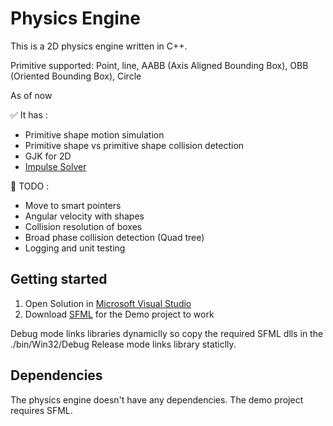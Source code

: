 # Physics Engine

This is a 2D physics engine written in C++.

Primitive supported: Point, line, AABB (Axis Aligned Bounding Box), OBB (Oriented Bounding Box), Circle

As of now

:white_check_mark: It has :
- Primitive shape motion simulation
- Primitive shape vs primitive shape collision detection
- GJK for 2D
- [Impulse Solver](https://research.ncl.ac.uk/game/mastersdegree/gametechnologies/physicstutorials/5collisionresponse/Physics%20-%20Collision%20Response.pdf)

:memo: TODO :
- Move to smart pointers
- Angular velocity with shapes
- Collision resolution of boxes
- Broad phase collision detection (Quad tree)
- Logging and unit testing

## Getting started

1. Open Solution in [Microsoft Visual Studio](https://visualstudio.microsoft.com/downloads/)
2. Download [SFML](https://www.sfml-dev.org/download/sfml/2.6.0/) for the Demo project to work

Debug mode links libraries dynamiclly so copy the required SFML dlls in the ./bin/Win32/Debug
Release mode links library staticlly.

## Dependencies

The physics engine doesn't have any dependencies.
The demo project requires SFML.
